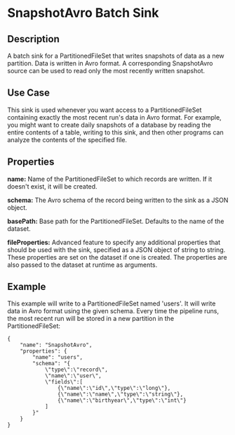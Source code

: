 # SnapshotAvro Batch Sink

Description
-----------

A batch sink for a PartitionedFileSet that writes snapshots of data as a new
partition. Data is written in Avro format. A corresponding SnapshotAvro source
can be used to read only the most recently written snapshot.

Use Case
--------

This sink is used whenever you want access to a PartitionedFileSet containing exactly the
most recent run's data in Avro format. For example, you might want to create daily
snapshots of a database by reading the entire contents of a table, writing to this sink,
and then other programs can analyze the contents of the specified file.

Properties
----------

**name:** Name of the PartitionedFileSet to which records are written.
If it doesn't exist, it will be created.

**schema:** The Avro schema of the record being written to the sink as a JSON object.

**basePath:** Base path for the PartitionedFileSet. Defaults to the name of the dataset.

**fileProperties:** Advanced feature to specify any additional properties that should be used with the sink,
specified as a JSON object of string to string. These properties are set on the dataset if one is created.
The properties are also passed to the dataset at runtime as arguments.

Example
-------

This example will write to a PartitionedFileSet named 'users'. It will write data in Avro format
using the given schema. Every time the pipeline runs, the most recent run will be stored in
a new partition in the PartitionedFileSet:

    {
        "name": "SnapshotAvro",
        "properties": {
            "name": "users",
            "schema": "{
                \"type\":\"record\",
                \"name\":\"user\",
                \"fields\":[
                    {\"name\":\"id\",\"type\":\"long\"},
                    {\"name\":\"name\",\"type\":\"string\"},
                    {\"name\":\"birthyear\",\"type\":\"int\"}
                ]
            }"
        }
    }

